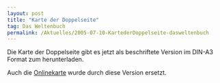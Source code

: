 ```yaml
---
layout: post
title: "Karte der Doppelseite"
tag: Das Weltenbuch
permalink: /Aktuelles/2005-07-10-KartederDoppelseite-dasweltenbuch
---
```


Die Karte der Doppelseite gibt es jetzt als beschriftete Version im DIN-A3 Format zum herunterladen.

Auch die [Onlinekarte](https://dasweltenbuch.jcgames.de/Die_Doppelseite/Karte/) wurde durch diese Version ersetzt.

